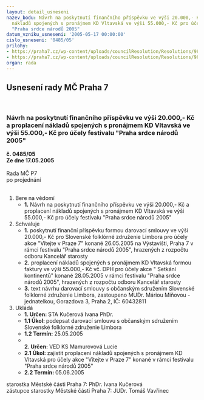 ```yaml
---
layout: detail_usneseni
nazev_bodu: Návrh na poskytnutí finančního příspěvku ve výši 20.000,- Kč a proplacení
  nákladů spojených s pronájmem KD Vltavská ve výši 55.000,- Kč pro účely festivalu
  "Praha srdce národů 2005"
datum_vzniku_usneseni: '2005-05-17 00:00:00'
cislo_usneseni: '0485/05'
prilohy:
- https://praha7.cz/wp-content/uploads/councilResolution/Resolutions/9891/25-dar.smluv_-_praha_srdce_n%c3%a1rod%c5%af.doc
- https://praha7.cz/wp-content/uploads/councilResolution/Resolutions/9891/25-%c5%be%c3%a1dost.doc
organ: rada
---
```

<div id="ucUsn_pList" class="usn">
	<span><h2>Usnesení rady MČ Praha 7 </h2>
<br></span><div class="standBody">
<span><h3>Návrh na poskytnutí finančního příspěvku ve výši 20.000,- Kč a proplacení nákladů spojených s pronájmem KD Vltavská ve výši 55.000,- Kč pro účely festivalu "Praha srdce národů 2005"</h3></span><div class="center">
		<strong>č. 0485/05</strong><br>
	</div>
<div class="center">
		<strong>Ze dne 17.05.2005</strong><br><br>
	</div>Rada MČ P7<br> po projednání<br><br><ol>
<li>Bere na vědomí<ul><li>
<strong>1.</strong> Návrh na poskytnutí finančního příspěvku ve výši 20.000,- Kč a proplacení nákladů spojených s pronájmem KD Vltavská ve výši 55.000,- Kč pro účely festivalu "Praha srdce národů 2005"</li></ul>
</li>
<li>Schvaluje<ul>
<li>
<strong>1.</strong> poskytnutí finanční příspěvku formou darovací smlouvy ve výši 20.000,- Kč pro Slovenské folklórné združenie Limbora pro účely akce "Vítejte v Praze 7" konané 26.05.2005 na Výstavišti, Praha 7 v rámci festivalu "Praha srdce národů 2005", hrazených z rozpočtu odboru Kancelář starosty</li>
<li>
<strong>2.</strong> proplacení nákladů spojených s pronájmem KD Vltavská formou faktury ve výši 55.000,- Kč vč. DPH pro účely akce " Setkání kontinentů" konané 28.05.2005 v rámci festivalu "Praha srdce národů 2005", hrazených z rozpočtu odboru Kancelář starosty</li>
<li>
<strong>3.</strong> text návrhu darovací smlouvy s občanským sdružením Slovenské folklorné združenie Limbora, zastoupeno MUDr. Máriou Miňovou - jednatelkou, Gorazdova 3, Praha 2, IČ: 60432811 </li>
</ul>
</li>
<li>Ukládá<ul>
<li>
<strong>1. Určen: </strong>STA Kučerová Ivana PhDr.</li>
<li>
<strong>1.1 Úkol: </strong>podepsat darovací smlouvu s občanským sdružením Slovenské folklorné združenie Limbora</li>
<li>
<strong>1.2 Termín: </strong>25.05.2005</li>
<li>
<strong><br>2. Určen: </strong>VED KS Mamurovová Lucie</li>
<li>
<strong>2.1 Úkol: </strong>zajistit proplacení nákladů spojených s pronájmem KD Vltavská pro účely akce "Vítejte v Praze 7" konané v rámci festivalu "Praha srdce národů 2005" </li>
<li>
<strong>2.2 Termín: </strong>05.06.2005</li>
</ul>
</li>
</ol>starostka Městské části Praha 7: PhDr. Ivana Kučerová<br>zástupce starostky Městské části Praha 7: JUDr. Tomáš Vavřinec 
</div>
</div>